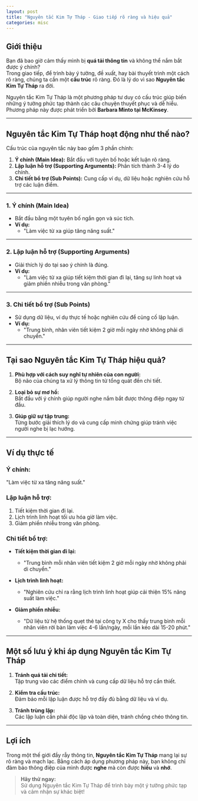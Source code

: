 ```yaml
---
layout: post
title: "Nguyên tắc Kim Tự Tháp - Giao tiếp rõ ràng và hiệu quả"
categories: misc
---
```


## **Giới thiệu**

Bạn đã bao giờ cảm thấy mình bị **quá tải thông tin** và không thể nắm bắt được ý chính?  
Trong giao tiếp, để trình bày ý tưởng, đề xuất, hay bài thuyết trình một cách rõ ràng, chúng ta cần một **cấu trúc** rõ ràng. Đó là lý do vì sao **Nguyên tắc Kim Tự Tháp** ra đời.

Nguyên tắc Kim Tự Tháp là một phương pháp tư duy có cấu trúc giúp biến những ý tưởng phức tạp thành các câu chuyện thuyết phục và dễ hiểu. Phương pháp này được phát triển bởi **Barbara Minto tại McKinsey**.

---

## **Nguyên tắc Kim Tự Tháp hoạt động như thế nào?**

Cấu trúc của nguyên tắc này bao gồm 3 phần chính:

1. **Ý chính (Main Idea):** Bắt đầu với tuyên bố hoặc kết luận rõ ràng.
2. **Lập luận hỗ trợ (Supporting Arguments):** Phân tích thành 3-4 lý do chính.
3. **Chi tiết bổ trợ (Sub Points):** Cung cấp ví dụ, dữ liệu hoặc nghiên cứu hỗ trợ các luận điểm.

---

### **1. Ý chính (Main Idea)**

- Bắt đầu bằng một tuyên bố ngắn gọn và súc tích.
- **Ví dụ:**
  - "Làm việc từ xa giúp tăng năng suất."

---

### **2. Lập luận hỗ trợ (Supporting Arguments)**

- Giải thích lý do tại sao ý chính là đúng.
- **Ví dụ:**
  - "Làm việc từ xa giúp tiết kiệm thời gian đi lại, tăng sự linh hoạt và giảm phiền nhiễu trong văn phòng."

---

### **3. Chi tiết bổ trợ (Sub Points)**

- Sử dụng dữ liệu, ví dụ thực tế hoặc nghiên cứu để củng cố lập luận.
- **Ví dụ:**
  - "Trung bình, nhân viên tiết kiệm 2 giờ mỗi ngày nhờ không phải di chuyển."

---

## **Tại sao Nguyên tắc Kim Tự Tháp hiệu quả?**

1. **Phù hợp với cách suy nghĩ tự nhiên của con người:**  
   Bộ não của chúng ta xử lý thông tin từ tổng quát đến chi tiết.

2. **Loại bỏ sự mơ hồ:**  
   Bắt đầu với ý chính giúp người nghe nắm bắt được thông điệp ngay từ đầu.

3. **Giúp giữ sự tập trung:**  
   Từng bước giải thích lý do và cung cấp minh chứng giúp tránh việc người nghe bị lạc hướng.

---

## **Ví dụ thực tế**

### **Ý chính:**

"Làm việc từ xa tăng năng suất."

### **Lập luận hỗ trợ:**

1. Tiết kiệm thời gian đi lại.
2. Lịch trình linh hoạt tối ưu hóa giờ làm việc.
3. Giảm phiền nhiễu trong văn phòng.

### **Chi tiết bổ trợ:**

- **Tiết kiệm thời gian đi lại:**

  - "Trung bình mỗi nhân viên tiết kiệm 2 giờ mỗi ngày nhờ không phải di chuyển."

- **Lịch trình linh hoạt:**

  - "Nghiên cứu chỉ ra rằng lịch trình linh hoạt giúp cải thiện 15% năng suất làm việc."

- **Giảm phiền nhiễu:**
  - "Dữ liệu từ hệ thống quẹt thẻ tại công ty X cho thấy trung bình mỗi nhân viên rời bàn làm việc 4-6 lần/ngày, mỗi lần kéo dài 15-20 phút."

---

## **Một số lưu ý khi áp dụng Nguyên tắc Kim Tự Tháp**

1. **Tránh quá tải chi tiết:**  
   Tập trung vào các điểm chính và cung cấp dữ liệu hỗ trợ cần thiết.

2. **Kiểm tra cấu trúc:**  
   Đảm bảo mỗi lập luận được hỗ trợ đầy đủ bằng dữ liệu và ví dụ.

3. **Tránh trùng lặp:**  
   Các lập luận cần phải độc lập và toàn diện, tránh chồng chéo thông tin.

---

## **Lợi ích**

Trong một thế giới đầy rẫy thông tin, **Nguyên tắc Kim Tự Tháp** mang lại sự rõ ràng và mạch lạc. Bằng cách áp dụng phương pháp này, bạn không chỉ đảm bảo thông điệp của mình được **nghe** mà còn được **hiểu** và **nhớ**.

> **Hãy thử ngay:**  
> Sử dụng Nguyên tắc Kim Tự Tháp để trình bày một ý tưởng phức tạp và cảm nhận sự khác biệt!
